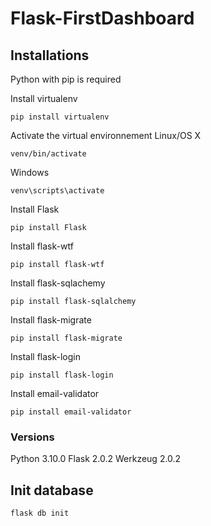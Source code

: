 # Flask-FirstDashboard

## Installations
Python with pip is required

Install virtualenv
```
pip install virtualenv
```

Activate the virtual environnement
Linux/OS X
```
venv/bin/activate
```

Windows
```
venv\scripts\activate
```

Install Flask
```
pip install Flask
```

Install flask-wtf
```
pip install flask-wtf
```

Install flask-sqlachemy
```
pip install flask-sqlalchemy
```

Install flask-migrate
```
pip install flask-migrate
```

Install flask-login
```
pip install flask-login
```

Install email-validator
```
pip install email-validator
```

### Versions
Python 3.10.0
Flask 2.0.2
Werkzeug 2.0.2

## Init database

```
flask db init
```
